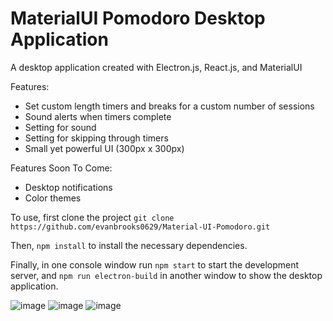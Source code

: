 # MaterialUI Pomodoro Desktop Application
A desktop application created with Electron.js, React.js, and MaterialUI

Features:
  - Set custom length timers and breaks for a custom number of sessions
  - Sound alerts when timers complete
  - Setting for sound 
  - Setting for skipping through timers
  - Small yet powerful UI (300px x 300px)

Features Soon To Come:
  - Desktop notifications
  - Color themes

To use, first clone the project 
`git clone https://github.com/evanbrooks0629/Material-UI-Pomodoro.git`

Then,
`npm install` to install the necessary dependencies.

Finally, in one console window run `npm start` to start the development server,
and `npm run electron-build` in another window to show the desktop application.

![image](https://user-images.githubusercontent.com/60624108/145667334-0ac0dfc6-f8ff-4a03-a384-8a435337e54c.png)
![image](https://user-images.githubusercontent.com/60624108/145667338-a7d2cd8e-9f66-4fdd-89fc-73c34d58fe33.png)
![image](https://user-images.githubusercontent.com/60624108/145667348-414f3bbb-a774-48f1-992d-ce7db2d94b4e.png)
